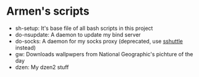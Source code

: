 Armen's scripts
===============

 - sh-setup:      It's base file of all bash scripts in this project
 - do-nsupdate:   A daemon to update my bind server
 - do-socks:      A daemon for my socks proxy (deprecated, use <a href="https://github.com/apenwarr/sshuttle">sshuttle</a> instead)
 - gw:            Downloads wallpwpers from National Geographic's pichture of the day
 - dzen:          My dzen2 stuff
